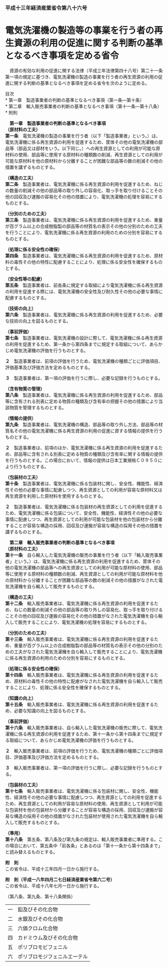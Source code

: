 ### 平成十三年経済産業省令第八十六号  
# 電気洗濯機の製造等の事業を行う者の再生資源の利用の促進に関する判断の基準となるべき事項を定める省令  
　資源の有効な利用の促進に関する法律（平成三年法律第四十八号）第二十一条第一項の規定に基づき、電気洗濯機の製造の事業を行う者の再生資源の利用の促進に関する判断の基準となるべき事項を定める省令を次のように定める。  
  
目次  
	* 第一章　製造事業者の判断の基準となるべき事項（第一条―第十条）  
	* 第二章　輸入販売事業者の判断の基準となるべき事項（第十一条―第十八条）  
	* 附則  
  
&emsp;**第一章　製造事業者の判断の基準となるべき事項**  
**（原材料の工夫）**  
**第一条**　電気洗濯機の製造の事業を行う者（以下「製造事業者」という。）は、電気洗濯機に係る再生資源の利用を促進するため、筐体その他の電気洗濯機の部品等（部品又は部材をいう。以下同じ。）への再生資源としての利用が可能な原材料の使用、部品等に使用する原材料の種類数の削減、再生資源としての利用が可能な原材料を他の原材料から分離することが困難な部品等の数の削減その他の措置を講ずるものとする。  
  
**（構造の工夫）**  
**第二条**　製造事業者は、電気洗濯機に係る再生資源の利用を促進するため、ねじの数量の削減その他の部品等の取り外しの容易化、取っ手を取り付けることその他の回収及び運搬の容易化その他の措置により、電気洗濯機の処理を容易にするものとする。  
  
**（分別のための工夫）**  
**第三条**　製造事業者は、電気洗濯機に係る再生資源の利用を促進するため、重量が百グラム以上の合成樹脂製の部品等の材質名の表示その他の分別のための工夫を行うことにより、電気洗濯機に係る再生資源の利用のための分別を容易にするものとする。  
  
**（処理に係る安全性の確保）**  
**第四条**　製造事業者は、電気洗濯機に係る再生資源の利用を促進するため、原材料の毒性その他の特性に配慮することにより、処理に係る安全性を確保するものとする。  
  
**（安全性等の配慮）**  
**第五条**　製造事業者は、前各条に規定する取組により電気洗濯機に係る再生資源の利用を促進する際には、電気洗濯機の安全性及び耐久性その他の必要な事情に配慮するものとする。  
  
**（技術の向上）**  
**第六条**　製造事業者は、電気洗濯機に係る再生資源の利用を促進するため、必要な技術の向上を図るものとする。  
  
**（事前評価）**  
**第七条**　製造事業者は、電気洗濯機の設計に際して、電気洗濯機に係る再生資源の利用を促進するため、第一条から第四条までに規定する取組について、あらかじめ電気洗濯機の評価を行うものとする。  
  
**２**　製造事業者は、前項の評価を行うため、電気洗濯機の種類ごとに評価項目、評価基準及び評価方法を定めるものとする。  
  
**３**　製造事業者は、第一項の評価を行うに際し、必要な記録を行うものとする。  
  
**（含有物質の管理）**  
**第八条**　製造事業者は、電気洗濯機に係る再生資源の利用を促進するため、部品等に含有される別表に定める物質の種類及び含有率の把握その他の措置により当該物質を管理するものとする。  
  
**（情報の提供）**  
**第九条**　製造事業者は、電気洗濯機の構造、部品等の取り外し方法、部品等の材質名その他の電気洗濯機に係る再生資源の利用の促進に資する情報の提供を行うものとする。  
  
**２**　製造事業者は、前項のほか、電気洗濯機に係る再生資源の利用を促進するため、部品等に含有される別表に定める物質の種類及び含有率に関する情報の提供を行うものとする。この場合において、情報の提供は日本工業規格Ｃ０９５０により行うものとする。  
  
**（包装材の工夫）**  
**第十条**　製造事業者は、電気洗濯機に係る包装材に関し、安全性、機能性、経済性その他の必要な事情に配慮しつつ、再生資源としての利用が容易な原材料又は再生資源を利用した原材料を使用するものとする。  
  
**２**　製造事業者は、電気洗濯機に係る包装材の再生資源としての利用を促進するため、電気洗濯機に係る包装について、安全性、機能性、経済性その他の必要な事情に配慮しつつ、再生資源としての利用が可能な包装材を他の包装材から分離することが容易な構造の採用、回収及び運搬が容易な構造の採用その他の措置を講ずるものとする。  
  
&emsp;**第二章　輸入販売事業者の判断の基準となるべき事項**  
**（原材料の工夫）**  
**第十一条**　自ら輸入した電気洗濯機の販売の事業を行う者（以下「輸入販売事業者」という。）は、電気洗濯機に係る再生資源の利用を促進するため、筐体その他の電気洗濯機の部品等への再生資源としての利用が可能な原材料の使用、部品等に使用する原材料の種類数の削減、再生資源としての利用が可能な原材料を他の原材料から分離することが困難な部品等の数の削減その他の措置がなされた電気洗濯機を自ら輸入して販売するものとする。  
  
**（構造の工夫）**  
**第十二条**　輸入販売事業者は、電気洗濯機に係る再生資源の利用を促進するため、ねじの数量の削減その他の部品等の取り外しの容易化、取っ手を取り付けることその他の回収及び運搬の容易化その他の措置がなされた電気洗濯機を自ら輸入して販売することにより、電気洗濯機の処理を容易にするものとする。  
  
**（分別のための工夫）**  
**第十三条**　輸入販売事業者は、電気洗濯機に係る再生資源の利用を促進するため、重量が百グラム以上の合成樹脂製の部品等の材質名の表示その他の分別のための工夫がなされた電気洗濯機を自ら輸入して販売することにより、電気洗濯機に係る再生資源の利用のための分別を容易にするものとする。  
  
**（処理に係る安全性の確保）**  
**第十四条**　輸入販売事業者は、電気洗濯機に係る再生資源の利用を促進するため、原材料の毒性その他の特性に配慮がなされた電気洗濯機を自ら輸入して販売することにより、処理に係る安全性を確保するものとする。  
  
**（知識の向上）**  
**第十五条**　輸入販売事業者は、電気洗濯機に係る再生資源の利用を促進するため、必要な知識の向上を図るものとする。  
  
**（事前評価）**  
**第十六条**　輸入販売事業者は、自ら輸入した電気洗濯機の販売に際して、電気洗濯機に係る再生資源の利用を促進するため、第十一条から第十四条までに規定する取組について、あらかじめ電気洗濯機の評価を行うものとする。  
  
**２**　輸入販売事業者は、前項の評価を行うため、電気洗濯機の種類ごとに評価項目、評価基準及び評価方法を定めるものとする。  
  
**３**　輸入販売事業者は、第一項の評価を行うに際し、必要な記録を行うものとする。  
  
**（包装材の工夫）**  
**第十七条**　輸入販売事業者は、電気洗濯機に係る包装材に関し、安全性、機能性、経済性その他の必要な事情に配慮しつつ、再生資源としての利用を促進するため、再生資源としての利用が容易な原材料の使用、再生資源として利用が可能な包装材を他の包装材から分離することが容易な構造の採用、回収及び運搬が容易な構造の採用その他の措置がなされた包装材が使用された電気洗濯機を自ら輸入して販売するものとする。  
  
**（準用）**  
**第十八条**　第五条、第八条及び第九条の規定は、輸入販売事業者に準用する。この場合において、第五条中「前各条」とあるのは「第十一条から第十四条まで」と読み替えるものとする。  
  
**附　則**  
この省令は、平成十三年四月一日から施行する。  
  
**附　則（平成一八年四月二七日経済産業省令第六二号）**  
この省令は、平成十八年七月一日から施行する。  
  
（第八条、第九条、第十八条関係）  

||  
| --- |  
|一　鉛及びその化合物|  
|二　水銀及びその化合物|  
|三　六価クロム化合物|  
|四　カドミウム及びその化合物|  
|五　ポリブロモビフェニル|  
|六　ポリブロモジフェニルエーテル|  
  
